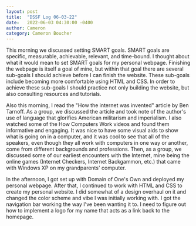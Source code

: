 ```yaml
---
layout: post
title:  "DSSF Log 06-03-22"
date:   2022-06-03 04:30:00 -0400
author: Cameron
category: Cameron Boucher
---
```


This morning we discussed setting SMART goals. SMART goals are specific, measurable, achievable, relevant, and time-bound. I thought about what it would mean to set SMART goals for my personal webpage. Finishing the webpage is itself a goal of mine, but within that goal there are several sub-goals I should achieve before I can finish the website. These sub-goals include becoming more comfortable using HTML and CSS. In order to achieve these sub-goals I should practice not only building the website, but also consulting resources and tutorials.

Also this morning, I read the "How the internet was invented" article by Ben Tarnoff. As a group, we discussed the article and took note of the author's use of language that glorifies American militarism and imperialism. I also watched some of the How Computers Work videos and found them informative and engaging. It was nice to have some visual aids to show what is going on in a computer, and it was cool to see that all of the speakers, even though they all work with computers in one way or another, come from different backgrounds and professions. Then, as a group, we discussed some of our earliest encounters with the Internet, mine being the online games (Internet Checkers, Internet Backgammon, etc.) that came with Windows XP on my grandparents' computer.

In the afternoon, I got set up with Domain of One's Own and deployed my personal webpage. After that, I continued to work with HTML and CSS to create my personal website. I did somewhat of a design overhaul on it and changed the color scheme and vibe I was initially working with. I got the navigation bar working the way I've been wanting it to. I need to figure out how to implement a logo for my name that acts as a link back to the homepage.
